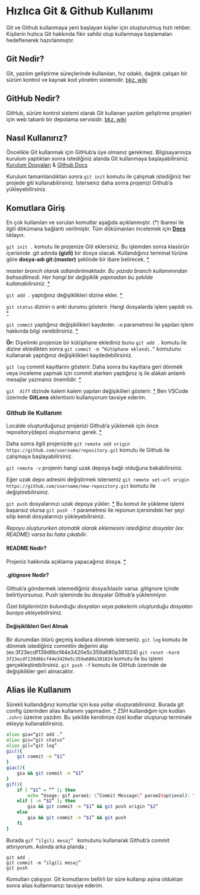 #  Hızlıca Git & Github Kullanımı
Git ve Github kullanmaya yeni başlayan kişiler için oluşturulmuş hızlı rehber. Kişilerin hızlıca Git hakkında fikir sahibi olup kullanmaya başlamaları hedeflenerek hazırlanmıştır. 

## Git Nedir?
Git, yazılım geliştirme süreçlerinde kullanılan, hız odaklı, dağıtık çalışan bir sürüm kontrol ve kaynak kod yönetim sistemidir. [bkz. wiki](https://www.wikiwand.com/en/Git)

## GitHub Nedir?
GitHub, sürüm kontrol sistemi olarak Git kullanan yazılım geliştirme projeleri için web tabanlı bir depolama servisidir. [bkz. wiki](https://www.wikiwand.com/tr/GitHub)

## Nasıl Kullanırız?
Öncelikle Git kullanmak için GitHub’a üye olmanız gerekmez.  Bilgisayarınıza kurulum yaptıktan sonra istediğiniz alanda Git kullanmaya başlayabilirsiniz. [Kurulum Dosyaları](https://git-scm.com/downloads) & [Github Docs](https://docs.github.com/en/free-pro-team@latest/github/getting-started-with-github/set-up-git)

Kurulum tamamlandıktan sonra ` git init `  komutu ile çalışmak istediğiniz her projede giti kullanabilirsiniz.  İsterseniz daha sonra projenizi Github’a yükleyebilirsiniz. 

## Komutlara Giriş
En çok kullanılan ve sorulan komutlar aşağıda açıklanmıştır. (\*) ibaresi ile ilgili dökümana bağlantı verilmiştir. Tüm dökümanları incelemek için **[Docs](https://git-scm.com/docs/)** tıklayın.

`git init .`  komutu ile projenize Giti eklersiniz. Bu işlemden sonra klasörün içerisinde .git adında **(gizli)** bir dosya olacak.  Kullandığınız terminal türüne göre **dosya-adı git:(master)** şeklinde bir ibare belirecek. [*](https://git-scm.com/docs/git-init)

*master  branch olarak adlandırılmaktadır. Bu yazıda branch kullanımından bahsedilmedi. Her hangi bir değişiklik yapmadan bu şekilde kullanabilirsiniz.* [*](https://docs.github.com/en/free-pro-team@latest/github/collaborating-with-issues-and-pull-requests/about-branches)

`git add .`  yaptığınız değişiklikleri dizine ekler. [*](https://git-scm.com/docs/git-add)  

`git status`  dizinin o anki durumu gösterir. Hangi dosyalarda işlem yapıldı vs. [*](https://git-scm.com/docs/git-status)

`git commit`  yaptığınız değişiklikleri kaydeder.  `-m` parametresi ile yapılan işlem hakkında bilgi verebilirsiniz. [*](https://git-scm.com/docs/git-commit)

**Ör:** Diyelimki projenize bir kütüphane eklediniz bunu `git add .` komutu ile dizine ekledikten sonra  `git commit -m “Kütüphane eklendi.”` komutunu kullanarak yaptığınız değişiklikleri  kaydedebilirsiniz. 

`git log`   commit kayıtlarını gösterir. Daha sonra bu kayıtlara geri dönmek veya inceleme yapmak için commit atarken yaptığınız iş ile alakalı anlamlı mesajlar yazmanız önemlidir. [*](https://git-scm.com/docs/git-log)

`git  diff`  dizinde kalem kalem yapılan değişiklileri gösterir. [*](https://git-scm.com/docs/git-diff) Ben VSCode üzerinde **GitLens** eklentisini kullanıyorum tavsiye ederim. 

### Github ile Kullanım

Localde oluşturduğunuz projenizi Github’a yüklemek için önce repository(depo) oluşturmanız gerek. [*](https://docs.github.com/en/free-pro-team@latest/github/getting-started-with-github/create-a-repo)  

Daha sonra ilgili projenizde   `git remote add origin https://github.com/username/repository.git`  komutu ile Github ile çalışmaya başlayabilirsiniz.

`git remote -v`   projenin hangi uzak depoya bağlı olduğuna bakabilirsiniz.

Eğer uzak depo adresini değiştirmek isterseniz  `git remote set-url origin https://github.com/username/new-repository.git`  komutu ile değiştirebilirsiniz. 

`git push`   dosyalarınızı uzak depoya yükler. [*](https://git-scm.com/docs/git-push)  Bu komut ile yükleme işlemi başarısız  olursa `git push -f`  parametresi ile reponun içersindeki her şeyi  silip kendi dosyalarınızı yükleyebilirsiniz. 

*Repoyu oluştururken otomatik olarak eklemesini istediğiniz dosyalar (ex: README) varsa bu hata çıkabilir.*

#### README  Nedir?

Projeniz hakkında açıklama yapacağınız dosya. [*](https://docs.github.com/en/free-pro-team@latest/github/creating-cloning-and-archiving-repositories/about-readmes)

#### .gitignore Nedir?

Github’a göndermek istemediğiniz dosya/klasör varsa .gitignore içinde belirtiyorsunuz. Push işleminde bu dosyalar Github’a yüklenmiyor.  

*Özel bilgilerinizin bulunduğu dosyaları veya pakelerin oluşturduğu dosyaları buraya ekleyebilirsiniz.*

#### Değişiklikleri Geri Almak

Bir durumdan ötürü geçmiş kodlara dönmek isterseniz. `git log` komutu ile dönmek istediğiniz commitin değerini alıp (ex:3f23ecdf139d6bcf44e3420e5c359a680a381024)
`git reset —hard 3f23ecdf139d6bcf44e3420e5c359a680a381024`  komutu ile bu işlemi gerçekleştirebilirsiniz. 
`git push -f` komutu ile GitHub üzerinde de değişiklikler geri alınacaktır. 


## Alias ile Kullanım
 Sürekli kullandığınız komutlar için kısa yollar oluşturabilirsiniz.  Burada git config üzerinden alias kullanımı yapmadım. [*](https://www.git-scm.com/book/en/v2/Git-Basics-Git-Aliases)  ZSH kullandığım için kodları `.zshrc` üzerine yazdım.  Bu şekilde kendinize özel kodlar oluşturup  terminale ekleyip kullanabilirsiniz. 

```bash
alias gia=“git add .”
alias gis=“git status”
alias gil=“git log”
gic(){
    git commit -m “$1”
}
giac(){
    gia && git commit -m “$1”
}
gif(){
    if [ “$1” = “” ]; then
        echo “Usege: gif param1: \”Commit Message\” param2(optional): \”your_branch_name\” \n Ex: gif \”my commit\”“;
    elif [ -n “$2” ]; then
        gia && git commit -m “$1” && git push origin “$2”
    else
        gia && git commit -m “$1” && git push
    fi
}
```


Burada  `gif “ilgili mesaj” `   komutunu kullanarak  Github’a commit attırıyorum.  Aslında arka planda ;
```
git add .  
git commit -m “ilgili mesaj”
git push
```

Komutları çalışıyor. 
Git komutlarını bellirli bir süre kullanıp aşina olduktan sonra alias kullanmanızı tavsiye ederim.
